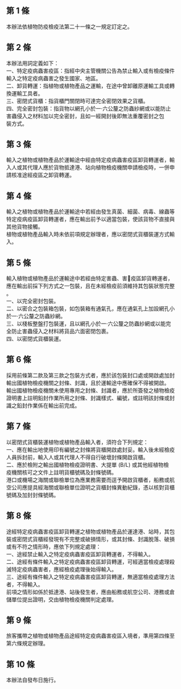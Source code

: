 第 1 條
-------
本辦法依植物防疫檢疫法第二十一條之一規定訂定之。

第 2 條
-------
本辦法用詞定義如下：  
一、特定疫病蟲害疫區：指經中央主管機關公告為禁止輸入或有檢疫條件  
    輸入之特定疫病蟲害之發生國家、地區。  
二、卸貨轉運：指植物或植物產品之運輸，在途中曾卸離原運輸工具或轉  
    換運輸工具者。  
三、密閉式貨櫃：指貨櫃門關閉時可達完全密閉效果之貨櫃。  
四、完全密封包裝：指貨物以網孔小於一‧六公釐之防蟲紗網或以能防止  
    害蟲侵入之材料加以完全密封，且如一經開封後即無法重覆密封之包  
    裝方式。

第 3 條
-------
輸入之植物或植物產品於運輸途中經由特定疫病蟲害疫區卸貨轉運者，輸  
入人或其代理人應於貨物抵達港、站向植物檢疫機關申請檢疫時，一併申  
請核准途經疫區之卸貨轉運。

第 4 條
-------
輸入之植物或植物產品於運輸途中若經由發生真菌、細菌、病毒、線蟲等  
特定疫病疫區卸貨轉運者，應在輸出前予以適當包裝，使該貨物不直接與  
其他貨物接觸。  
植物或植物產品輸入時未依前項規定辦理者，應以密閉式貨櫃裝運方式輸  
入。

第 5 條
-------
輸入植物或植物產品於運輸途中若經由特定害蟲、害疫區卸貨轉運者，  
應在輸出前採下列方式之一包裝，且在未經檢疫前須維持其包裝狀態完整  
。  
一、以完全密封包裝。  
二、以密合之包裝箱包裝，如包裝箱有通氣孔，應在通氣孔上加設網孔小  
    於一‧六公釐之防蟲紗網。  
三、以棧板整盤打包裝運，且以網孔小於一‧六公釐之防蟲紗網或以能完  
    全防止害蟲侵入之材料將貨品六面密閉包裹。  
四、以密閉式貨櫃裝運。

第 6 條
-------
採用前條第二款及第三款之包裝方式者，應於該包裝封口處或開啟處加封  
輸出國植物檢疫機關之封條、封識，且於運輸途中應確保不得被開啟。  
輸出國植物檢疫機關未使用專用之封條、封識者，應於所簽發之植物檢疫  
證明書上註明鉛封作業所用之封條、封識樣式、編號，或註明該封條或封  
識之鉛封作業係在輸出前完成。

第 7 條
-------
以密閉式貨櫃裝運植物或植物產品輸入者，須符合下列規定：  
一、應在輸出地使用印有編號之封條將貨櫃開啟處封妥。輸入後未經檢疫  
    人員拆封前，輸入人或其代理人不得自行破壞封條開啟貨櫃。  
二、應於檢附之輸出國植物檢疫證明書、大提單 (B/L)  或其他經植物檢  
    疫機關核可之文件上註明貨櫃號碼及封條號碼。  
港口或機場之海關或聯檢單位為應業務需要而逕予開啟貨櫃者，船務或航  
空公司應提具經海關或聯檢單位證明之貨櫃封條異動紀錄，憑以核對貨櫃  
號碼及加封封條號碼。

第 8 條
-------
途經特定疫病蟲害疫區卸貨轉運之植物或植物產品於運達港、站時，其包  
裝或密閉式貨櫃經發現有不完整或破損情形，或其封條、封識脫落、破損  
或有不符之情形時，應依下列規定處理：  
一、途經禁止輸入之特定疫病蟲害疫區卸貨轉運者，不得輸入。  
二、途經有條件輸入之特定疫病蟲害疫區卸貨轉運，可經適當檢疫處理殺  
    滅特定疫病蟲害者，應經檢疫處理後始得輸入。  
三、途經有條件輸入之特定疫病蟲害疫區卸貨轉運，無適當檢疫處理方法  
    者，不得輸入。  
前項之情形如係於抵達港、站後發生者，應由船務或航空公司、港務或倉  
儲單位提出證明，交由植物檢疫機關判定處理。

第 9 條
-------
旅客攜帶之植物或植物產品途經特定疫病蟲害疫區入境者，準用第四條至  
第六條規定辦理。

第 10 條
--------
本辦法自發布日施行。


